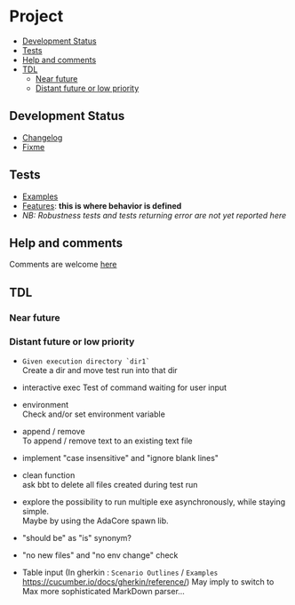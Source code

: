 Project  <!-- omit from toc -->
=======

- [Development Status](#development-status)
- [Tests](#tests)
- [Help and comments](#help-and-comments)
- [TDL](#tdl)
  - [Near future](#near-future)
  - [Distant future or low priority](#distant-future-or-low-priority)

## Development Status
- [Changelog](changelog.md)
- [Fixme](fixme.md)

## Tests
- [Examples](examples_results.md)
- [Features](features_results.md): **this is where behavior is defined** 
- *NB: Robustness tests and tests returning error are not yet reported here*

## Help and comments
Comments are welcome [here](https://github.com/LionelDraghi/bbt/discussions)

## TDL

### Near future
  
### Distant future or low priority
- ``Given execution directory `dir1` ``  
  Create a dir and move test run into that dir

- interactive exec
  Test of command waiting for user input

- environment  
  Check and/or set environment variable

- append / remove  
  To append / remove text to an existing text file

- implement "case insensitive" and "ignore blank lines" 
  
- clean function  
  ask bbt to delete all files created during test run
  
- explore the possibility to run multiple exe asynchronously, while staying simple.  
  Maybe by using the AdaCore spawn lib.

- "should be" as "is" synonym?
  
- "no new files" and "no env change" check

- Table input (In gherkin : `Scenario Outlines` / `Examples` https://cucumber.io/docs/gherkin/reference/)
May imply to switch to Max more sophisticated MarkDown parser...

